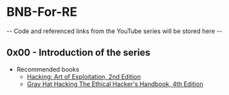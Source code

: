 # BNB-For-RE



-- Code and referenced links from the YouTube series will be stored here --

## 0x00 - Introduction of the series

* Recommended books
  * [Hacking: Art of Exploitation, 2nd Edition](http://amzn.to/2zvbkik)
  * [Gray Hat Hacking The Ethical Hacker's Handbook, 4th Edition](http://amzn.to/2mVzrkj)
